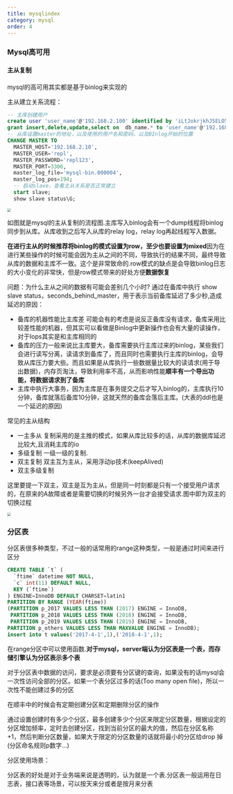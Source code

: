 ```yaml
---
title: mysqlindex
category: mysql
order: 4
---
```




### Mysql高可用

#### 主从复制

mysql的高可用其实都是基于binlog来实现的

主从建立关系流程：

```sql
-- 主库创建用户
create user 'user_name'@'192.168.2.100' identified by 'iLtJokrjkhJSELO55Yz9';
grant insert,delete,update,select on  db_name.* to 'user_name'@'192.168.2.100';
-- 从库设置master的地址，以及使用的用户名和密码，以及BInlog开始的位置
CHANGE MASTER TO
  MASTER_HOST='192.168.2.10',
  MASTER_USER='repl',
  MASTER_PASSWORD='repl123',
  MASTER_PORT=3306,
  master_log_file='mysql-bin.000004', 
  master_log_pos=194;
  -- 启动slave，查看主从关系是否正常建立
  start slave;
  show slave status\G; 
```



<img src="/Users/fuliangchun/Desktop/屏幕快照 2020-12-19 下午5.34.08.png" style="zoom:50%;" />

如图就是mysql的主从复制的流程图.主库写入binlog会有一个dump线程将binlog同步到从库。从库收到之后写入从库的relay log，relay log再起线程写入数据。

**在进行主从的时候推荐将binlog的模式设置为row，至少也要设置为mixed**因为在进行某些操作的时候可能会因为主从之间的不同，导致执行的结果不同，最终导致从库的数据和主库不一致。这个是非常致命的.row模式的缺点是会导致binlog日志的大小变化的非常快，但是row模式带来的好处方便**数据恢复**

问题：为什么主从之间的数据有可能会差别几个小时?
通过在备库中执行 show slave status，seconds_behind_master，用于表示当前备库延迟了多少秒,造成延迟的原因：

* 备库的机器性能比主库差  可能会有的考虑是说反正备库没有请求，备库采用比较差性能的机器，但其实可以看做是Binlog中更新操作也会有大量的读操作，对于Iops其实是和主库相同的
* 备库的压力一般来说比主库要大，备库需要执行主库过来的binlog，某些我们会进行读写分离，读请求到备库了，而且同时也需要执行主库的binlog，会导致从库压力要大些。而且如果是从库执行一些数据量比较大的读请求(用于导出数据)，内存页淘汰，导致利用率不高，从而影响性能**顺丰有一个导出功能，将数据请求到了备库**
* 主库中执行大事务，因为主库是在事务提交之后才写入binlog的，主库执行10分钟，备库就落后备库10分钟，这就天然的备库会落后主库。(大表的ddl也是一个延迟的原因)

常见的主从结构

- 一主多从 复制采用的是主推的模式，如果从库比较多的话，从库的数据库延迟比较大,且消耗主库的io
- 多级复制 一级一级的复制.
- 双主复制 双主互为主从，采用浮动ip技术(keepAlived)  
- 双主多级复制



这里要提一下双主，双主是互为主从，但是同一时刻都是只有一个接受用户请求的，在原来的A故障或者是需要切换的时候另外一台才会接受请求.图中即为双主的切换过程

<img src="/Users/fuliangchun/Desktop/屏幕快照 2020-12-19 下午5.59.30.png" style="zoom:50%;" />





### 分区表

分区表很多种类型，不过一般的话常用的range这种类型，一般是通过时间来进行区分

```sql
CREATE TABLE `t` (
  `ftime` datetime NOT NULL,
  `c` int(11) DEFAULT NULL,
  KEY (`ftime`)
) ENGINE=InnoDB DEFAULT CHARSET=latin1
PARTITION BY RANGE (YEAR(ftime))
(PARTITION p_2017 VALUES LESS THAN (2017) ENGINE = InnoDB,
 PARTITION p_2018 VALUES LESS THAN (2018) ENGINE = InnoDB,
 PARTITION p_2019 VALUES LESS THAN (2019) ENGINE = InnoDB,
PARTITION p_others VALUES LESS THAN MAXVALUE ENGINE = InnoDB);
insert into t values('2017-4-1',1),('2018-4-1',1);
```

在range分区中可以使用函数.**对于mysql，server端认为分区表是一个表，而存储引擎认为分区表示多个表**

对于分区表中数据的访问，要求是必须要有分区键的查询，如果没有的话mysql会一次性访问全部的分区。如果一个表分区过多的话(Too many open file)，所以一次性不能创建过多的分区

在顺丰中的时候会有定期创建分区和定期删除分区的操作

通过设置创建时有多少个分区，最多创建多少个分区来限定分区数量，根据设定的分区增加频率，定时去创建分区，找到当前分区的最大的值，然后在分区名称+1，然后判断分区数量，如果大于限定的分区数量的话就将最小的分区给drop 掉(分区命名规则p数字...)



分区使用场景：

分区表的好处是对于业务端来说是透明的，认为就是一个表.分区表一般运用在日志表，接口表等场景，可以按天来分或者是按月来分表
